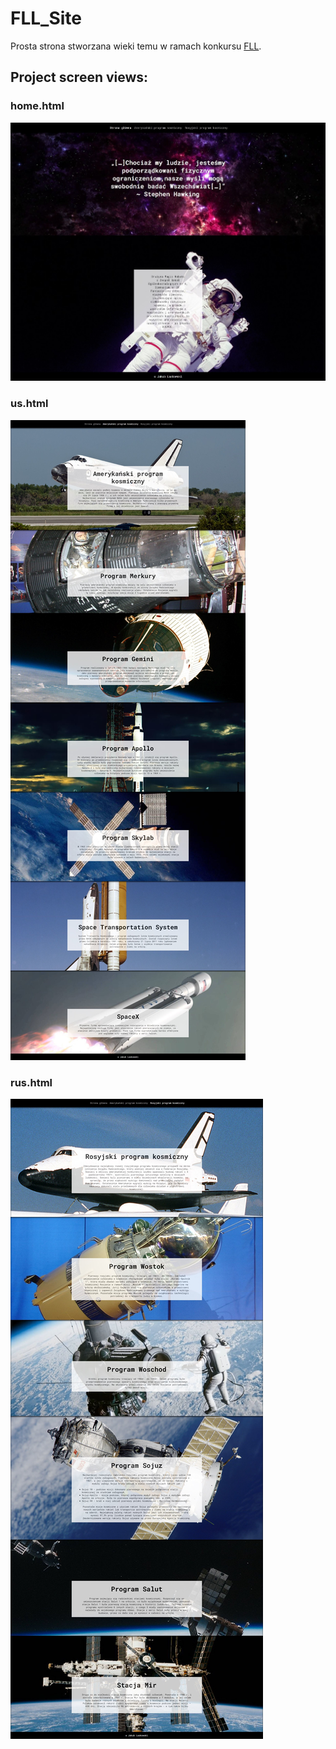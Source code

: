 # FLL_Site
Prosta strona stworzana wieki temu w ramach konkursu [FLL](https://fll.edu.pl/).
## Project screen views:
### home.html
![home.html](/screens/home.JPG)
### us.html
![us.html](/screens/us.JPG)
### rus.html
![rus.html](/screens/rus.JPG)
